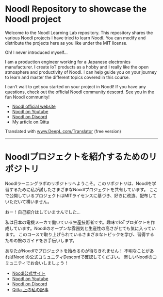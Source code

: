 ﻿# Noodl Repository to showcase the Noodl project

Welcome to the Noodl Learning Lab repository. This repository shares the various Noodl projects I have tried to learn Noodl.
You can modify and distribute the projects here as you like under the MIT license.

Oh! I never introduced myself...

I am a production engineer working for a Japanese electronics manufacturer. I create IoT products as a hobby and I really like the open atmosphere and productivity of Noodl.
I can help guide you on your journey to learn and master the different topics covered in this course.

I can't wait to get you started on your project in Noodl!
If you have any questions, check out the official Noodl community descord.
See you in the fun Noodl community!

- [Noodl official website](https://www.noodl.net/)
- [Noodl on Youtube](https://www.youtube.com/channel/UCLkJ8XYV1J1RqrZKY-o1YWg/videos)
- [Noodl on Discord](https://discord.gg/23xU2hYrSJ)
- [My article on Qitta](https://qiita.com/macole/items/b5b4b52b4045b54f8ea7)

Translated with www.DeepL.com/Translator (free version)

-----
# Noodlプロジェクトを紹介するためのリポジトリ

Noodlラーニングラボのリポジトリへようこそ。このリポジトリは、Noodlを学習するために私が試したさまざまなNoodlプロジェクトを共有しています。
ここで公開しているプロジェクトはMITライセンスに基づき、好きに改造、配布していただいて構いません。

おー！自己紹介はしていませんでした...

私は日本の電機メーカで働いている生産技術者です。趣味でIoTプロダクトを作成しています。Noodlのオープンな雰囲気と生産性の高さがとても気に入っています。
このコースで取り上げられているさまざまなトピックを学び、習得するための旅のガイドをお手伝いします。

あなたがNoodlでプロジェクトを始めるのが待ちきれません！
不明なことがあればNoodlの公式コミュニティDescordで確認してください。
楽しいNoodlのコミュニティでお会いしましょう！

- [Noodl公式サイト](https://www.noodl.net/)
- [Noodl on Youtube](https://www.youtube.com/channel/UCLkJ8XYV1J1RqrZKY-o1YWg/videos)
- [Noodl on Discord](https://discord.gg/23xU2hYrSJ)
- [Qitta 上の私の記事](https://qiita.com/macole/items/b5b4b52b4045b54f8ea7)
